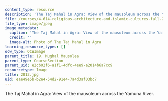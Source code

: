 ```yaml
---
content_type: resource
description: 'The Taj Mahal in Agra: View of the mausoleum across the Yamuna River.'
file: /courses/4-614-religious-architecture-and-islamic-cultures-fall-2002/eae49e5bb2e454d291e47a4d3af03bc7_2013.jpg
file_type: image/jpeg
image_metadata:
  caption: 'The Taj Mahal in Agra: View of the mausoleum across the Yamuna River.'
  credit: ''
  image-alt: Photo of The Taj Mahal in Agra
learning_resource_types: []
ocw_type: OCWImage
parent_title: 19. Mughal Mausolea
parent_type: CourseSection
parent_uid: e2cb02f6-a1f1-4dfc-4ee9-a2014b6a7cc9
resourcetype: Image
title: 2013.jpg
uid: eae49e5b-b2e4-54d2-91e4-7a4d3af03bc7
---
```

The Taj Mahal in Agra: View of the mausoleum across the Yamuna River.

